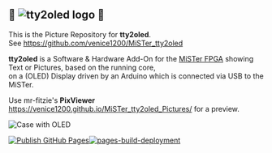 ## 👾 ![tty2oled logo](https://github.com/venice1200/MiSTer_tty2oled/blob/main/Pictures/tty2oled_logo_120x46_blue_black.png?raw=true) 👾  
  
This is the Picture Repository for **tty2oled**.  
See https://github.com/venice1200/MiSTer_tty2oled  
  
**tty2oled** is a Software & Hardware Add-On for the [MiSTer FPGA](https://github.com/MiSTer-devel) showing Text or Pictures, based on the running core,  
on a (OLED) Display driven by an Arduino which is connected via USB to the MiSTer.  
  
Use mr-fitzie's **PixViewer** https://venice1200.github.io/MiSTer_tty2oled_Pictures/ for a preview.
  
![Case with OLED](https://github.com/venice1200/MiSTer_tty2oled/blob/main/Pictures/tty2oled_video.gif?raw=true)  
  
[![Publish GitHub Pages](https://github.com/venice1200/MiSTer_tty2oled_Pictures/actions/workflows/publish_github_pages.yml/badge.svg)](https://github.com/venice1200/MiSTer_tty2oled_Pictures/actions/workflows/publish_github_pages.yml)[![pages-build-deployment](https://github.com/venice1200/MiSTer_tty2oled_Pictures/actions/workflows/pages/pages-build-deployment/badge.svg)](https://github.com/venice1200/MiSTer_tty2oled_Pictures/actions/workflows/pages/pages-build-deployment)
 
